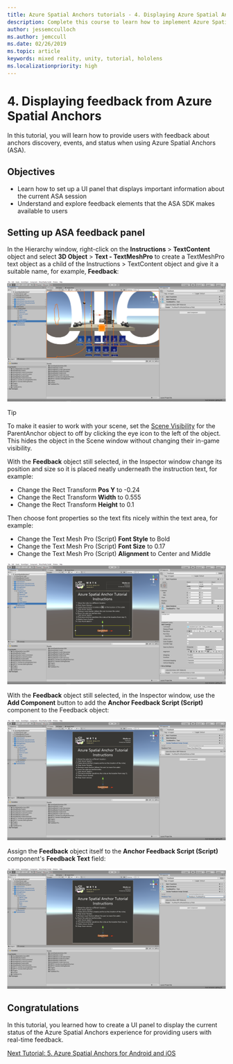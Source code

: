 ```yaml
---
title: Azure Spatial Anchors tutorials - 4. Displaying Azure Spatial Anchors feedback
description: Complete this course to learn how to implement Azure Spatial Anchors within a mixed reality application.
author: jessemcculloch
ms.author: jemccull
ms.date: 02/26/2019
ms.topic: article
keywords: mixed reality, unity, tutorial, hololens
ms.localizationpriority: high
---
```


# 4. Displaying feedback from Azure Spatial Anchors

In this tutorial, you will learn how to provide users with feedback about anchors discovery, events, and status when using Azure Spatial Anchors (ASA).

## Objectives

* Learn how to set up a UI panel that displays important information about the current ASA session
* Understand and explore feedback elements that the ASA SDK makes available to users

## Setting up ASA feedback panel

In the Hierarchy window, right-click on the **Instructions** > **TextContent** object and select **3D Object** > **Text - TextMeshPro** to create a TextMeshPro text object as a child of the Instructions > TextContent object and give it a suitable name, for example, **Feedback**:

![mr-learning-asa](images/mr-learning-asa/asa-04-section1-step1-1.png)

> [!TIP]
> To make it easier to work with your scene, set the  <a href="https://docs.unity3d.com/Manual/SceneVisibility.html" target="_blank">Scene Visibility</a> for the ParentAnchor object to off by clicking the eye icon to the left of the object. This hides the object in the Scene window without changing their in-game visibility.

With the **Feedback** object still selected, in the Inspector window change its position and size so it is placed neatly underneath the instruction text, for example:

* Change the Rect Transform **Pos Y** to -0.24
* Change the Rect Transform **Width** to 0.555
* Change the Rect Transform **Height** to 0.1

Then choose font properties so the text fits nicely within the text area, for example:

* Change the Text Mesh Pro (Script) **Font Style** to Bold
* Change the Text Mesh Pro (Script) **Font Size** to 0.17
* Change the Text Mesh Pro (Script) **Alignment** to Center and Middle

![mr-learning-asa](images/mr-learning-asa/asa-04-section1-step1-2.png)

With the **Feedback** object still selected, in the Inspector window, use the **Add Component** button to add the **Anchor Feedback Script (Script)** component to the Feedback object:

![mr-learning-asa](images/mr-learning-asa/asa-04-section1-step1-3.png)

Assign the **Feedback** object itself to the **Anchor Feedback Script (Script)** component's **Feedback Text** field:

![mr-learning-asa](images/mr-learning-asa/asa-04-section1-step1-4.png)

## Congratulations

In this tutorial, you learned how to create a UI panel to display the current status of the Azure Spatial Anchors experience for providing users with real-time feedback.

[Next Tutorial: 5. Azure Spatial Anchors for Android and iOS](mr-learning-asa-05.md)
